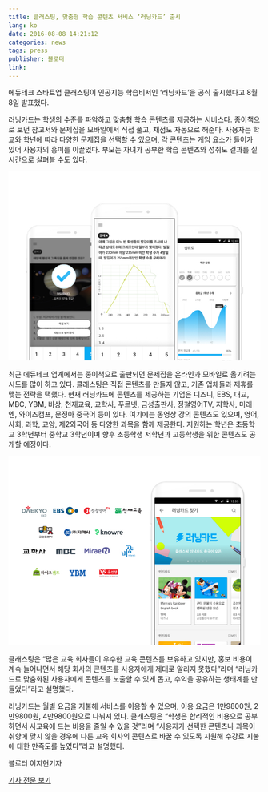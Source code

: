 ```yaml
---
title: 클래스팅, 맞춤형 학습 콘텐츠 서비스 ‘러닝카드’ 출시
lang: ko
date: 2016-08-08 14:21:12
categories: news
tags: press
publisher: 블로터
link:
---
```

에듀테크 스타트업 클래스팅이 인공지능 학습비서인 ‘러닝카드’을 공식 출시했다고 8월8일 발표했다.
<!-- more -->

러닝카드는 학생의 수준를 파악하고 맞춤형 학습 콘텐츠를 제공하는 서비스다. 종이책으로 보던 참고서와 문제집을 모바일에서 직접 풀고, 채점도 자동으로 해준다. 사용자는 학교와 학년에 따라 다양한 문제집을 선택할 수 있으며, 각 콘텐츠는 게임 요소가 들어가 있어 사용자의 흥미를 이끌었다. 부모는 자녀가 공부한 학습 콘텐츠와 성취도 결과를 실시간으로 살펴볼 수도 있다.

![](/images/posts/160808_lc01.jpg)

최근 에듀테크 업계에서는 종이책으로 출판되던 문제집을 온라인과 모바일로 옮기려는 시도를 많이 하고 있다. 클래스팅은 직접 콘텐츠를 만들지 않고, 기존 업체들과 제휴를 맺는 전략을 택했다. 현재 러닝카드에 콘텐츠를 제공하는 기업은 디즈니, EBS, 대교, MBC, YBM, 비상, 천재교육, 교학사, 푸르넷, 금성출판사, 정철영어TV, 지학사, 미래엔, 와이즈캠프, 문정아 중국어 등이 있다. 여기에는 동영상 강의 콘텐츠도 있으며, 영어, 사회, 과학, 교양, 제2외국어 등 다양한 과목을 함께 제공한다. 지원하는 학년은 초등학교 3학년부터 중학교 3학년이며 향후 초등학생 저학년과 고등학생을 위한 콘텐츠도 공개할 예정이다.

![](/images/posts/160808_lc02.jpg)

클래스팅은 “많은 교육 회사들이 우수한 교육 콘텐츠를 보유하고 있지만, 홍보 비용이 계속 늘어나면서 해당 회사의 콘텐츠를 사용자에게 제대로 알리지 못했다”라며 “러닝카드로 맞춤화된 사용자에게 콘텐츠를 노출할 수 있게 돕고, 수익을 공유하는 생태계를 만들었다”라고 설명했다.

러닝카드는 월별 요금을 지불해 서비스를 이용할 수 있으며, 이용 요금은 1만9800원, 2만9800원, 4만9800원으로 나눠져 있다. 클래스팅은 “학생은 합리적인 비용으로 공부하면서 사교육에 드는 비용을 줄일 수 있을 것”라며 “사용자가 선택한 콘텐츠나 과목이 취향에 맞지 않을 경우에 다른 교육 회사의 콘텐츠로 바꿀 수 있도록 지원해 수강료 지불에 대한 만족도를 높였다”라고 설명했다.

블로터 이지현기자

[기사 전문 보기](http://www.bloter.net/archives/261308)
